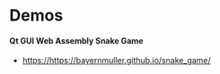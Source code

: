 # Demos

#### Qt GUI Web Assembly Snake Game
* [https://](https://bayernmuller.github.io/snake_game/)https://bayernmuller.github.io/snake_game/
